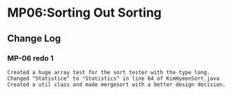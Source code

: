 # MP06:Sorting Out Sorting

## Change Log

### MP-06 redo 1

```
Created a huge array test for the sort tester with the type long.
Changed "Statistice" to "Statistics" in line 64 of KimHyeonSort.java
Created a util class and made mergesort with a better design decision.
```